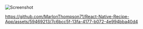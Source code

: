 ![Screenshot](https://github.com/MarlonThompson71/A_RANDOM_QUOTE_GENERATOR-V1/assets/59469213/ee742461-cda5-43d0-add8-9a47cef5fa9e](https://github.com/MarlonThompson71/React-Native-Recipe-App/assets/59469213/7c6bcc5f-13fa-4177-b072-4e994bba40d4)
)




https://github.com/MarlonThompson71/React-Native-Recipe-App/assets/59469213/7c6bcc5f-13fa-4177-b072-4e994bba40d4

